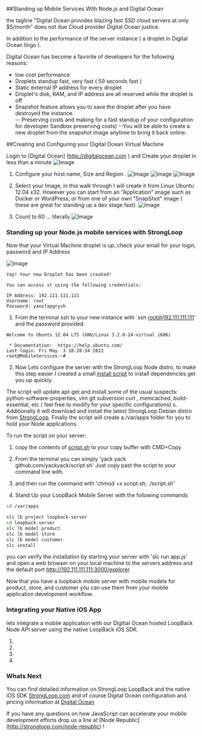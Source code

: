 
##Standing up Mobile Services With Node.js and Digital Ocean

the tagline "Digital Ocean provides blazing fast SSD cloud servers at only $5/month" does not due Cloud provider Digital Ocean justice.

In addition to the performance of the server instance ( a droplet in Digital Ocean lingo ).

Digital Ocean has become a favorite of developers for the following reasons:

- low cost performance 
- Droplets standup fast, very fast ( 59 seconds fast )
- Static external IP address for every droplet
- Droplet's disk, RAM, and IP address are all reserved while the droplet is off
- Snapshot feature allows you to save the droplet after you have destroyed the instance.  
	-- Preserving costs and making for a fast standup of your configuration for developer Sandbox  preserving costs)
	--You will be able to create a new droplet from the snapshot image anytime to bring it back online.

##Creating and Configuring your Digital Ocean Virtual Machine

Login to [Digital Ocean] (http://digitalocean.com ) and Create your droplet in less than a minute
![Image](screenshots/digitalOceanPostLogin.png?raw=true)

1. Configure your host name, Size and Region .
![Image](screenshots/digitalOceanConfigHostName.png?raw=true)
![Image](screenshots/digitalOceanConfigSize.png?raw=true)
![Image](screenshots/digitalOceanConfigRegion.png?raw=true)

2. Select your Image, in this walk through I will create it from Linux Ubuntu 12.04 x32.  However you can start from an "Application" image such as Docker or WordPress, or from one of your own "SnapShot" image ( these are great for standing up a dev stage fast).
![Image](screenshots/digitalOceanConfigImage.png?raw=true)

3. Count to 60 ... literally
![Image](screenshots/digitalOceanCreating.png?raw=true)

### Standing up your Node.js mobile services with StrongLoop

Now that your Virtual Machine droplet is up, check your email for your login, password and IP Address

![Image](screenshots/digitalOceanActive.png?raw=true)

```
Yay! Your new Droplet has been created!

You can access it using the following credentials:

IP Address: 192.111.111.111
Username: root
Password: yanzfapgryvh
```

1. From the terminal ssh to your new instance with `ssh root@192.111.111.111' and the password provided.

```
Welcome to Ubuntu 12.04 LTS (GNU/Linux 3.2.0-24-virtual i686)

 * Documentation:  https://help.ubuntu.com/
Last login: Fri May  3 18:28:34 2013
root@MobileServices:~#
```

2. Now Lets configure the server with the StrongLoop Node distro, to make this step easier I created a small [install script](install.sh) to install dependencies get you up quickly. 

The script will update apt-get and install some of the usual suspects: python-software-properties, vim git subversion curl , memcached, build-essential, etc ( feel free to modify for your specific configurations)
s. Additionally it will download and install the latest StrongLoop Debian distro from [StrongLoop](StrongLoop.com).  Finally the script will create a /var/apps folder for you to hold your Node applications.

To run the script on your server:
  1. copy the contents of [script.sh](script.sh) to your copy buffer with CMD+Copy
  2. From the terminal you can simply 'yack yack github.com/yackyack/script.sh'
Just copy past the script to your command line with. 
  3. and then run the command with 'chmod +x script.sh; ./script.sh'

3. Stand Up your LoopBack Mobile Server with the following commands

```sh
cd /var/apps

slc lb project loopback-server
cd loopback-server
slc lb model product
slc lb model store
slc lb model customer
slc install
```

you can verify the installation by starting your server with
'slc run app.js' and open a web browser on your local machine to the servers address and the default port http://192.111.111.111:3000/explorer

Now that you have a loopback mobile server with mobile models for product, store, and customer you can use them from your mobile application development workflow.

### Integrating your Native iOS App

lets integrate a mobile application with our Digitial Ocean hosted LoopBack Node API server using the native LoopBack iOS SDK.

1.
2.
3.
4.

### Whats Next

You can find detailed information on StrongLoop LoopBack and the native iOS SDK [StrongLoop.com](http://StrongLoop.com) and of course Digital Ocean configuration and pricing information at [Digital Ocean]( http://digitalocean.com)

If you have any questions on how JavaScript can accelerate your mobile development efforts drop us a line at [Node Republic] (http://strongloop.com/node-republic) !


